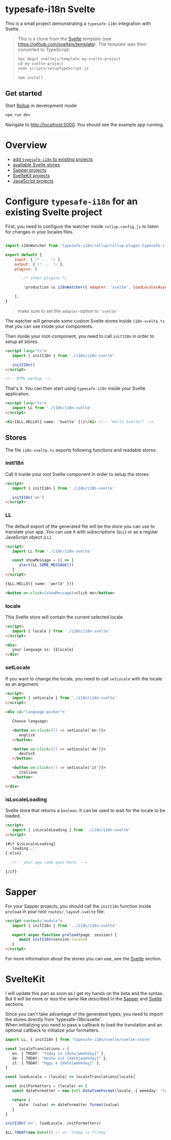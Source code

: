 # typesafe-i18n Svelte

This is a small project demonstrating a `typesafe-i18n` integration with Svelte.

> This is a clone from the [Svelte](https://svelte.dev) template (see https://github.com/sveltejs/template). The template was then converted to TypeScript:
>```bash
>npx degit sveltejs/template my-svelte-project
>cd my-svelte-project
>node scripts/setupTypeScript.js
>
>npm install
>```

## Get started

Start [Rollup](https://rollupjs.org) in development mode:

```bash
npm run dev
```

Navigate to [http://localhost:5000](http://localhost:5000). You should see the example app running.

# Overview
 - [add `typesafe-i18n` to existing projects](#configure-typesafe-i18n-for-an-existing-svelte-project)
 - [available Svelte stores](#stores)
 - [Sapper projects](#sapper)
 - [SvelteKit projects](#sveltekit)
 - [JavaScript projects](#javascript)


<!-- ------------------------------------------------------------------------------------------ -->
<!-- ------------------------------------------------------------------------------------------ -->
<!-- ------------------------------------------------------------------------------------------ -->

# Configure `typesafe-i18n` for an existing Svelte project

First, you need to configure the watcher inside `rollup.config.js` to listen for changes in your locales files.

```javascript

import i18nWatcher from 'typesafe-i18n/rollup/rollup-plugin-typesafe-i18n-watcher'

export default {
	input: { /* ... */ },
	output: { /* ... */ },
	plugins: [

		/* other plugins */

		!production && i18nWatcher({ adapter: 'svelte', loadLocalesAsync: false }),

	],
}

```
> make sure to set the `adapter`-option to `'svelte'`

The watcher will generate some custom Svelte stores inside `i18n-svelte.ts` that you can use inside your components.

Then inside your root-component, you need to call `initI18n` in order to setup all stores.

```html
<script lang="ts">
   import { initI18n } from './i18n/i18n-svelte'

   initI18n()
</script>

<!-- HTML markup -->
```

That's it. You can then start using `typesafe-i18n` inside your Svelte application.

```html
<script lang="ts">
   import LL from './i18n/i18n-svelte'
</script>

<h1>{$LL.HELLO({ name: 'Svelte' })}</h1> <!-- "Hello Svelte!" -->

```


<!-- ------------------------------------------------------------------------------------------ -->
<!-- ------------------------------------------------------------------------------------------ -->
<!-- ------------------------------------------------------------------------------------------ -->

## Stores

The file `i18n-svelte.ts` exports following functions and readable stores:


### initI18n

Call it inside your root Svelte component in order to setup the stores:

```html
<script>
   import { initI18n } from './i18n/i18n-svelte'

   initI18n('en')
</script>
```


### LL

The default export of the generated file will be the store you can use to translate your app. You can use it with subscriptions (`$LL`) or as a regular JavaScript object (`LL`).

```html
<script>
   import LL from './i18n/i18n-svelte'

   const showMessage = () => {
      alert(LL.SOME_MESSAGE())
   }
</script>

{$LL.HELLO({ name: 'world' })}

<button on:click={showMessage}>click me</button>
```


### locale

This Svelte store will contain the current selected locale.

```html
<script>
   import { locale } from './i18n/i18n-svelte'
</script>

<div>
   your language is: {$locale}
</div>
```


### setLocale

If you want to change the locale, you need to call `setLocale` with the locale as an argument.

```html
<script>
   import { setLocale } from './i18n/i18n-svelte'
</script>

<div id="language-picker">

   Choose language:

   <button on:click={() => setLocale('en')}>
      english
   </button>

   <button on:click={() => setLocale('de')}>
      deutsch
   </button>

   <button on:click={() => setLocale('it')}>
      italiano
   </button>

</div>
```

### isLocaleLoading

Svelte store that returns a `boolean`. It can be used to wait for the locale to be loaded.

```html
<script>
   import { isLocaleLoading } from './i18n/i18n-svelte'
</script>

{#if $isLocaleLoading}
   loading...
{:else}

   <!-- your app code goes here  -->

{/if}
```


<!-- ------------------------------------------------------------------------------------------ -->
<!-- ------------------------------------------------------------------------------------------ -->
<!-- ------------------------------------------------------------------------------------------ -->

# Sapper

For your Sapper projects, you should call the `initI18n` function inside `preload` in your root `routes/_layout.svelte` file:

```html
<script context="module">
   import { initI18n } from '../i18n/i18n-svelte'

   export async function preload(page, session) {
      await initI18n(session.locale)
   }
</script>
```

For more information about the stores you can use, see the [Svelte](#svelte) section.

 <!-- TODO: create example repository -->


<!-- ------------------------------------------------------------------------------------------ -->
<!-- ------------------------------------------------------------------------------------------ -->
<!-- ------------------------------------------------------------------------------------------ -->

# SvelteKit

I will update this part as soon as I get my hands on the beta and the syntax. But it will be more or less the same like described in the [Sapper](#sapper) and [Svelte](#svelte) sections.

 <!-- TODO: create example repository -->


<!-- ------------------------------------------------------------------------------------------ -->
<!-- ------------------------------------------------------------------------------------------ -->
<!-- ------------------------------------------------------------------------------------------ -->

Since you can't take advantage of the generated types, you need to import the stores directly from 'typesafe-i18n/svelte'.\
When initializing you need to pass a callback to load the translation and an optional callback to initialize your formatters.

```typescript
import LL, { initI18n } from 'typesafe-i18n/svelte/svelte-store'

const localeTranslations = {
   en: { TODAY: "Today is {date|weekday}" },
   de: { TODAY: "Heute ist {date|weekday}" },
   it: { TODAY: "Oggi è {date|weekday}" },
}

const loadLocale = (locale) => localeTranslations[locale]

const initFormatters = (locale) => {
   const dateFormatter = new Intl.DateTimeFormat(locale, { weekday: 'long' })

   return {
      date: (value) => dateFormatter.format(value)
   }
}

initI18n('en', loadLocale, initFormatters)

$LL.TODAY(new Date()) // => 'Today is friday'
```
